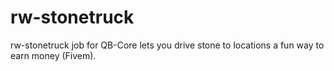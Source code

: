 # rw-stonetruck
rw-stonetruck job for QB-Core  lets you drive stone to locations a fun way to earn money (Fivem).
